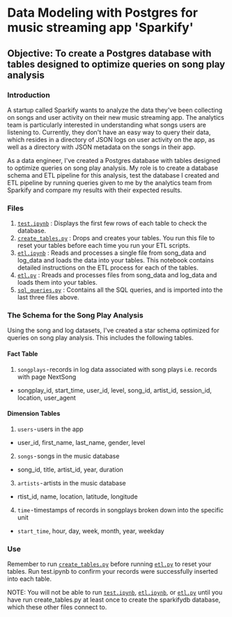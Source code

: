 # Data Modeling with Postgres for music streaming app 'Sparkify'

## Objective: To create a Postgres database with tables designed to optimize queries on song play analysis

### Introduction

A startup called Sparkify wants to analyze the data they've been collecting on songs and user activity on their new music streaming app. The analytics team is particularly interested in understanding what songs users are listening to. Currently, they don't have an easy way to query their data, which resides in a directory of JSON logs on user activity on the app, as well as a directory with JSON metadata on the songs in their app.

As a data engineer, I've created a Postgres database with tables designed to optimize queries on song play analysis. My role is to create a database schema and ETL pipeline for this analysis, test the database I created and ETL pipeline by running queries given to me by the analytics team from Sparkify and compare my results with their expected results.

### Files

1. [`test.ipynb`](test.ipynb) : Displays the first few rows of each table to check the database.
2. [`create_tables.py`](create_tables.py) : Drops and creates your tables. You run this file to reset your tables before each time you run your ETL scripts.
3. [`etl.ipynb`](etl.ipynb) : Reads and processes a single file from song_data and log_data and loads the data into your tables. This notebook contains detailed instructions on the ETL process for each of the tables.
4. [`etl.py`](etl.py) : Rreads and processes files from song_data and log_data and loads them into your tables.
5. [`sql_queries.py`](sql_queries.py) : Ccontains all the SQL queries, and is imported into the last three files above.

### The Schema for the Song Play Analysis

Using the song and log datasets, I've created a star schema optimized for queries on song play analysis. This includes the following tables.

#### Fact Table

1. `songplays` - records in log data associated with song plays i.e. records with page NextSong
 - songplay_id, start_time, user_id, level, song_id, artist_id, session_id, location, user_agent

#### Dimension Tables

1. `users` - users in the app
 - user_id, first_name, last_name, gender, level
2. `songs` - songs in the music database
 - song_id, title, artist_id, year, duration
3. `artists` - artists in the music database
 - rtist_id, name, location, latitude, longitude
4. `time` - timestamps of records in songplays broken down into the specific unit
 - `start_time`, hour, day, week, month, year, weekday

### Use
Remember to run [`create_tables.py`](create_tables.py) before running [`etl.py`](etl.py) to reset your tables. 
Run test.ipynb to confirm your records were successfully inserted into each table.

NOTE: You will not be able to run [`test.ipynb`](test.ipynb), [`etl.ipynb`](etl.ipynb), or [`etl.py`](etl.py) until you have run create_tables.py at least once to create the sparkifydb database, which these other files connect to.